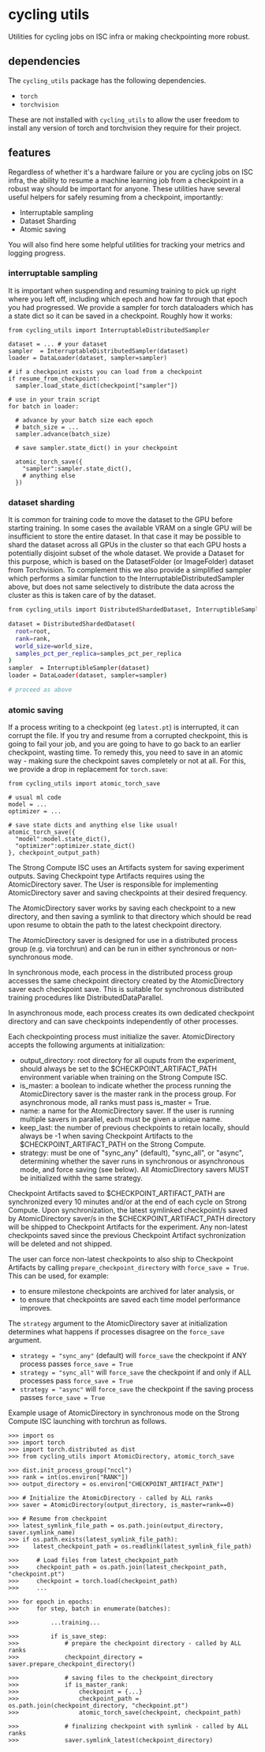 # cycling utils

Utilities for cycling jobs on ISC infra or making checkpointing more robust.

## dependencies

The `cycling_utils` package has the following dependencies.
- `torch`
- `torchvision`

These are not installed with `cycling_utils` to allow the user freedom to install any version of torch and torchvision they require for their project.

## features 

Regardless of whether it's a hardware failure or you are cycling jobs on ISC infra, the ability to resume a machine learning job from a checkpoint in a robust way should be important for anyone. These utilities have several useful helpers for  safely resuming from a checkpoint, importantly:
- Interruptable sampling
- Dataset Sharding
- Atomic saving

You will also find here some helpful utilities for tracking your metrics and logging progress. 

### interruptable sampling

It is important when suspending and resuming training to pick up right where you left off, including which epoch and how far through that epoch you had progressed. We provide a sampler for torch dataloaders which has a state dict so it can be saved in a checkpoint. Roughly how it works:

```
from cycling_utils import InterruptableDistributedSampler

dataset = ... # your dataset
sampler  = InterruptableDistributedSampler(dataset)
loader = DataLoader(dataset, sampler=sampler)

# if a checkpoint exists you can load from a checkpoint
if resume_from_checkpoint:
  sampler.load_state_dict(checkpoint["sampler"])

# use in your train script
for batch in loader:

  # advance by your batch size each epoch
  # batch_size = ...
  sampler.advance(batch_size)

  # save sampler.state_dict() in your checkpoint

  atomic_torch_save({
    "sampler":sampler.state_dict(),
    # anything else
  })
```

### dataset sharding

It is common for training code to move the dataset to the GPU before starting training. In some cases the available VRAM on a single GPU will be insufficient to store the entire dataset. In that case it may be possible to shard the dataset across all GPUs in the cluster so that each GPU hosts a potentially disjoint subset of the whole dataset. We provide a Dataset for this purpose, which is based on the DatasetFolder (or ImageFolder) dataset from Torchvision. To complement this we also provide a simplified sampler which performs a similar function to the InterruptableDistributedSampler above, but does not same selectively to distribute the data across the cluster as this is taken care of by the dataset.

```bash
from cycling_utils import DistributedShardedDataset, InterruptibleSampler

dataset = DistributedShardedDataset(
  root=root,
  rank=rank,
  world_size=world_size,
  samples_pct_per_replica=samples_pct_per_replica
)
sampler  = InterruptibleSampler(dataset)
loader = DataLoader(dataset, sampler=sampler)

# proceed as above
```

### atomic saving

If a process writing to a checkpoint (eg `latest.pt`) is interrupted, it can corrupt the file. If you try and resume from a corrupted checkpoint, this is going to fail your job, and you are going to have to go back to an earlier checkpoint, wasting time. To remedy this, you need to save in an atomic way - making sure the checkpoint saves completely or not at all. For this, we provide a drop in replacement for `torch.save`:
```
from cycling_utils import atomic_torch_save

# usual ml code
model = ...
optimizer = ...  

# save state dicts and anything else like usual!
atomic_torch_save({
  "model":model.state_dict(),
  "optimizer":optimizer.state_dict()
}, checkpoint_output_path)
```

The Strong Compute ISC uses an Artifacts system for saving experiment outputs. Saving Checkpoint type Artifacts requires using the AtomicDirectory saver. The User is responsible for implementing AtomicDirectory saver and saving checkpoints at their desired frequency.

The AtomicDirectory saver works by saving each checkpoint to a new directory, and then saving a symlink to that directory which should be read upon resume to obtain the path to the latest checkpoint directory.

The AtomicDirectory saver is designed for use in a distributed process group (e.g. via torchrun) and can be run in either synchronous or non-synchronous mode.

In synchronous mode, each process in the distributed process group accesses the same checkpoint directory created by the AtomicDirectory saver each checkpoint save. This is suitable for synchronous distributed training procedures like DistributedDataParallel.

In asynchronous mode, each process creates its own dedicated checkpoint directory and can save checkpoints independently of other processes.

Each checkpointing process must initialize the saver. AtomicDirectory accepts the following arguments at initialization:

- output_directory: root directory for all ouputs from the experiment, should always be set to the $CHECKPOINT_ARTIFACT_PATH environment variable when training on the Strong Compute ISC.
- is_master: a boolean to indicate whether the process running the AtomicDirectory saver is the master rank in the process group. For asynchronous mode, all ranks must pass is_master = True.
- name: a name for the AtomicDirectory saver. If the user is running multiple savers in parallel, each must be given a unique name.
- keep_last: the number of previous checkpoints to retain locally, should always be -1 when saving Checkpoint Artifacts to the $CHECKPOINT_ARTIFACT_PATH on the Strong Compute.
- strategy: must be one of "sync_any" (default), "sync_all", or "async", determining whether the saver runs in synchronous or asynchronous mode, and force saving (see below). All AtomicDirectory savers MUST be initialized withh the same strategy.

Checkpoint Artifacts saved to $CHECKPOINT_ARTIFACT_PATH are synchronized every 10 minutes and/or at the end of each cycle on Strong Compute. Upon synchronization, the latest symlinked checkpoint/s saved by AtomicDirectory saver/s in the $CHECKPOINT_ARTIFACT_PATH directory will be shipped to Checkpoint Artifacts for the experiment. Any non-latest checkpoints saved since the previous Checkpoint Artifact sychronization will be deleted and not shipped.

The user can force non-latest checkpoints to also ship to Checkpoint Artifacts by calling `prepare_checkpoint_directory` with `force_save = True`. This can be used, for example:
- to ensure milestone checkpoints are archived for later analysis, or
- to ensure that checkpoints are saved each time model performance improves.

The `strategy` argument to the AtomicDirectory saver at initialization determines what happens if processes disagree on the `force_save` argument.

- `strategy = "sync_any"` (default) will `force_save` the checkpoint if ANY process passes `force_save = True`
- `strategy = "sync_all"` will `force_save` the checkpoint if and only if ALL processes pass `force_save = True`
- `strategy = "async"` will `force_save` the checkpoint if the saving process passes `force_save = True`

Example usage of AtomicDirectory in synchronous mode on the Strong Compute ISC launching with torchrun as follows.

```
>>> import os
>>> import torch
>>> import torch.distributed as dist
>>> from cycling_utils import AtomicDirectory, atomic_torch_save

>>> dist.init_process_group("nccl")
>>> rank = int(os.environ["RANK"])
>>> output_directory = os.environ["CHECKPOINT_ARTIFACT_PATH"]

>>> # Initialize the AtomicDirectory - called by ALL ranks
>>> saver = AtomicDirectory(output_directory, is_master=rank==0)

>>> # Resume from checkpoint
>>> latest_symlink_file_path = os.path.join(output_directory, saver.symlink_name)
>>> if os.path.exists(latest_symlink_file_path):
>>>    latest_checkpoint_path = os.readlink(latest_symlink_file_path)

>>>     # Load files from latest_checkpoint_path
>>>     checkpoint_path = os.path.join(latest_checkpoint_path, "checkpoint.pt")
>>>     checkpoint = torch.load(checkpoint_path)
>>>     ...

>>> for epoch in epochs:
>>>     for step, batch in enumerate(batches):

>>>         ...training...

>>>         if is_save_step:
>>>             # prepare the checkpoint directory - called by ALL ranks
>>>             checkpoint_directory = saver.prepare_checkpoint_directory()

>>>             # saving files to the checkpoint_directory
>>>             if is_master_rank:
>>>                 checkpoint = {...}
>>>                 checkpoint_path = os.path.join(checkpoint_directory, "checkpoint.pt")
>>>                 atomic_torch_save(checkpoint, checkpoint_path)

>>>             # finalizing checkpoint with symlink - called by ALL ranks
>>>             saver.symlink_latest(checkpoint_directory)
```


